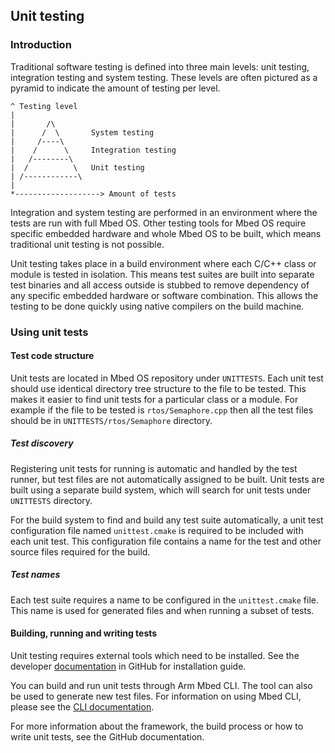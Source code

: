 ## Unit testing

### Introduction

Traditional software testing is defined into three main levels: unit testing, integration testing and system testing. These levels are often pictured as a pyramid to indicate the amount of testing per level.

```
^ Testing level
|
|       /\
|      /  \       System testing
|     /----\
|    /      \     Integration testing
|   /--------\
|  /          \   Unit testing
| /------------\
|
*-------------------> Amount of tests
```

Integration and system testing are performed in an environment where the tests are run with full Mbed OS. Other testing tools for Mbed OS require specific embedded hardware and whole Mbed OS to be built, which means traditional unit testing is not possible.

Unit testing takes place in a build environment where each C/C++ class or module is tested in isolation. This means test suites are built into separate test binaries and all access outside is stubbed to remove dependency of any specific embedded hardware or software combination. This allows the testing to be done quickly using native compilers on the build machine.

### Using unit tests

#### Test code structure

Unit tests are located in Mbed OS repository under `UNITTESTS`. Each unit test should use identical directory tree structure to the file to be tested. This makes it easier to find unit tests for a particular class or a module. For example if the file to be tested is `rtos/Semaphore.cpp` then all the test files should be in `UNITTESTS/rtos/Semaphore` directory.

##### Test discovery

Registering unit tests for running is automatic and handled by the test runner, but test files are not automatically assigned to be built. Unit tests are built using a separate build system, which will search for unit tests under `UNITTESTS` directory.

For the build system to find and build any test suite automatically, a unit test configuration file named `unittest.cmake` is required to be included with each unit test. This configuration file contains a name for the test and other source files required for the build.

##### Test names

Each test suite requires a name to be configured in the `unittest.cmake` file. This name is used for generated files and when running a subset of tests.

#### Building, running and writing tests

Unit testing requires external tools which need to be installed. See the developer [documentation](https://github.com/ARMmbed/mbed-os/blob/master/UNITTESTS/README.md) in GitHub for installation guide.

You can build and run unit tests through Arm Mbed CLI. The tool can also be used to generate new test files. For information on using Mbed CLI, please see the [CLI documentation](/docs/development/tools/arm-mbed-cli.html).

For more information about the framework, the build process or how to write unit tests, see the GitHub documentation.
